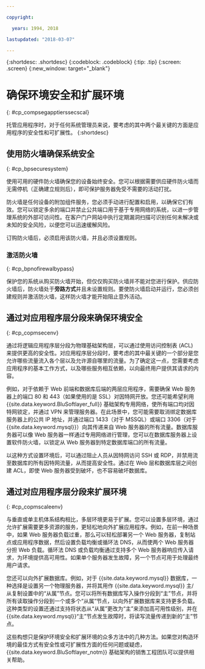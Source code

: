 ```yaml
---

copyright:

  years: 1994, 2018

lastupdated: "2018-03-07"

---
```


{:shortdesc: .shortdesc}
{:codeblock: .codeblock}
{:tip: .tip}
{:screen: .screen}
{:new_window: target="_blank"}

# 确保环境安全和扩展环境
{: #cp_compsegapptierssecscal}

托管应用程序时，对于任何系统管理员来说，要考虑的其中两个最关键的方面是应用程序的安全性和可扩展性。
{:shortdesc}

## 使用防火墙确保系统安全
{: #cp_bpsecuresystem}

使用可用的硬件防火墙确保您的设备始终安全。您可以根据需要供应硬件防火墙而无需停机（正确建立规则后），即可保护服务器免受不需要的活动打扰。

防火墙是任何设备的附加组件服务，您必须手动进行配置和启用，以确保它们有效。您可以锁定多余的端口并禁止公共端口用于基于专用网络的系统，以进一步管理系统的外部可访问性。在客户门户网站中执行定期漏洞扫描可识别任何未解决或未知的安全风险，以便您可以迅速缓解风险。

订购防火墙后，必须启用该防火墙，并且必须设置规则。

### 激活防火墙
{: #cp_bpnofirewalbypass}

保护您的系统从购买防火墙开始，但仅仅购买防火墙并不能对您进行保护。供应防火墙后，防火墙处于**旁路方式**并且未设置规则。要使防火墙启动并运行，您必须创建规则并激活防火墙，这样防火墙才能开始阻止意外活动。


## 通过对应用程序层分段来确保环境安全
{: #cp_copmsecenv}

通过将逻辑应用程序层分段为物理基础架构层，可以通过使用访问控制表 (ACL) 来提供更高的安全性。对应用程序层分段时，要考虑的其中最关键的一个部分是您允许哪些流量流入各个层以及允许源自哪里的流量。为了确定这一点，您需要考虑应用程序的基本工作方式，以及哪些服务相互依赖，以向最终用户提供其请求的内容。

例如，对于依赖于 Web 前端和数据库后端的两层应用程序，需要确保 Web 服务器上的端口 80 和 443（如果使用的是 SSL）对因特网开放。您还可能希望利用 {{site.data.keyword.BluSoftlayer_full}} 基础架构专用网络，使所有端口均对因特网锁定，并通过 VPN 来管理服务器。在此场景中，您可能需要取消绑定数据库服务器上的公共 IP 地址，并通过端口 1433（对于 MSSQL）或端口 3306（对于 {{site.data.keyword.mysql}}）向其传递来自 Web 服务器的所有流量。数据库服务器可以像 Web 服务器一样通过专用网络进行管理，您可以在数据库服务器上设置软件防火墙，以锁定从 Web 服务器到特定数据库端口的所有流量。

以这种方式设置环境后，可以通过阻止人员从因特网访问 SSH 或 RDP，并禁用流至数据库的所有因特网流量，从而提高安全性。通过在 Web 层和数据库层之间创建 ACL，即使 Web 服务器受到破坏，也不容易破坏数据库。

## 通过对应用程序层分段来扩展环境
{: #cp_copmscaleenv}

与垂直或单主机体系结构相比，多层环境更易于扩展。您可以设置多层环境，通过允许扩展需要更多资源的服务，更轻松地向外扩展应用程序。例如，在前一种场景中，如果 Web 服务器负载过重，那么可以轻松部署另一个 Web 服务器，复制站点或应用程序数据，然后设置负载均衡或循环法 DNS，从而使两个 Web 服务器分担 Web 负载。循环法 DNS 或负载均衡通过支持多个 Web 服务器响应传入请求，为环境提供高可用性。如果单个服务器发生故障，另一个节点可用于处理最终用户请求。

您还可以向外扩展数据库。例如，对于 {{site.data.keyword.mysql}} 数据库，一种选择是设置另一个物理服务器，并将其用作 {{site.data.keyword.mysql}} 主/从复制设置中的“从属”节点。您可以将所有数据库写入操作分段到“主”节点，并将所有读取操作分段到一个或多个“从属”节点，以向外扩展数据库来支持更多负载。这种类型的设置还通过支持将状态从“从属”更改为“主”来添加高可用性级别，并在 {{site.data.keyword.mysql}}“主”节点发生故障时，将读写流量传递到新的“主”节点。

这些构想只是保护环境安全和扩展环境的众多方法中的几种方法。如果您对构造环境的最佳方式有安全性或可扩展性方面的任何问题或疑虑，{{site.data.keyword.BluSoftlayer_notm}} 基础架构的销售工程团队可以提供相关帮助。
